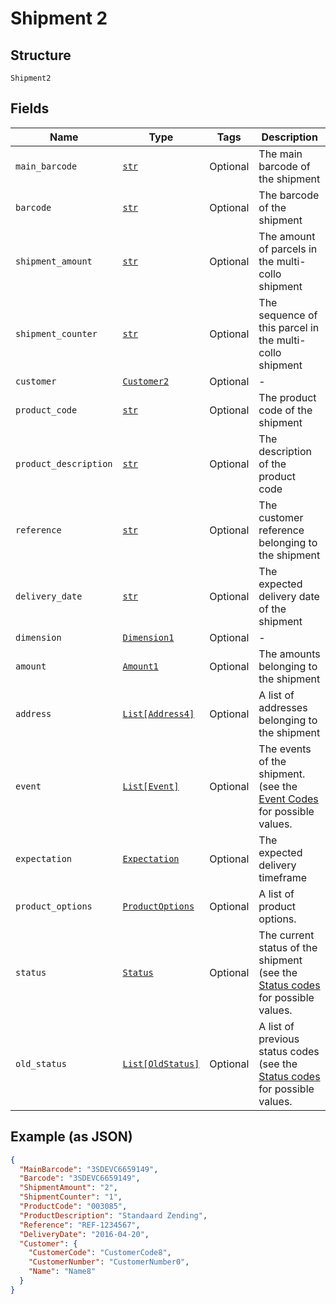 
# Shipment 2

## Structure

`Shipment2`

## Fields

| Name | Type | Tags | Description |
|  --- | --- | --- | --- |
| `main_barcode` | [`str`](../../doc/models/string-enum.md) | Optional | The main barcode of the shipment |
| `barcode` | [`str`](../../doc/models/string-enum.md) | Optional | The barcode of the shipment |
| `shipment_amount` | [`str`](../../doc/models/string-enum.md) | Optional | The amount of parcels in the multi-collo shipment |
| `shipment_counter` | [`str`](../../doc/models/string-enum.md) | Optional | The sequence of this parcel in the multi-collo shipment |
| `customer` | [`Customer2`](../../doc/models/customer-2.md) | Optional | - |
| `product_code` | [`str`](../../doc/models/string-enum.md) | Optional | The product code of the shipment |
| `product_description` | [`str`](../../doc/models/string-enum.md) | Optional | The description of the product code |
| `reference` | [`str`](../../doc/models/string-enum.md) | Optional | The customer reference belonging to the shipment |
| `delivery_date` | [`str`](../../doc/models/string-enum.md) | Optional | The expected delivery date of the shipment |
| `dimension` | [`Dimension1`](../../doc/models/dimension-1.md) | Optional | - |
| `amount` | [`Amount1`](../../doc/models/amount-1.md) | Optional | The amounts belonging to the shipment |
| `address` | [`List[Address4]`](../../doc/models/address-4.md) | Optional | A list of addresses belonging to the shipment |
| `event` | [`List[Event]`](../../doc/models/event.md) | Optional | The events of the shipment. (see the [Event Codes](https://developer.postnl.nl/docs/#/http/reference-data/t-t-status-codes/event-codes) for possible values. |
| `expectation` | [`Expectation`](../../doc/models/expectation.md) | Optional | The expected delivery timeframe |
| `product_options` | [`ProductOptions`](../../doc/models/product-options.md) | Optional | A list of product options. |
| `status` | [`Status`](../../doc/models/status.md) | Optional | The current status of the shipment (see the [Status codes](https://developer.postnl.nl/docs/#/http/reference-data/t-t-status-codes/event-codes) for possible values. |
| `old_status` | [`List[OldStatus]`](../../doc/models/old-status.md) | Optional | A list of previous status codes (see the [Status codes](https://developer.postnl.nl/docs/#/http/reference-data/t-t-status-codes/event-codes) for possible values. |

## Example (as JSON)

```json
{
  "MainBarcode": "3SDEVC6659149",
  "Barcode": "3SDEVC6659149",
  "ShipmentAmount": "2",
  "ShipmentCounter": "1",
  "ProductCode": "003085",
  "ProductDescription": "Standaard Zending",
  "Reference": "REF-1234567",
  "DeliveryDate": "2016-04-20",
  "Customer": {
    "CustomerCode": "CustomerCode8",
    "CustomerNumber": "CustomerNumber0",
    "Name": "Name8"
  }
}
```

